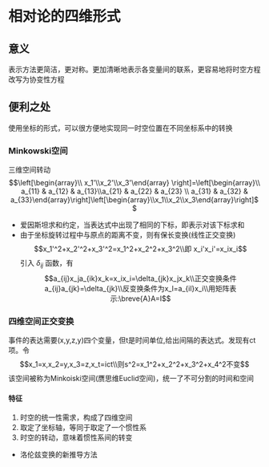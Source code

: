 # 相对论的四维形式
## 意义
表示方法更简洁，更对称。更加清晰地表示各变量间的联系，更容易地将时空方程改写为协变性方程
## 便利之处
使用坐标的形式，可以很方便地实现同一时空位置在不同坐标系中的转换
### Minkowski空间
三维空间转动
$$\left[\begin{array}\\ x_1'\\x_2'\\x_3'\end{array} \right]=\left[\begin{array}\\ a_{11} & a_{12} & a_{13}\\a_{21} & a_{22} & a_{23} \\ a_{31} & a_{32} & a_{33}\end{array}\right]\left[\begin{array}\\x_1\\x_2\\x_3\end{array}\right]$$
* 爱因斯坦求和约定，当表达式中出现了相同的下标，即表示对该下标求和
* 由于坐标旋转过程中与原点的距离不变，则有保长变换(线性正交变换)
$$x_1'^2+x_2'^2+x_3'^2=x_1^2+x_2^2+x_3^2\\即
x_i'x_i'=x_ix_i$$
引入 $\delta_{ij}$ 函数，有
$$a_{ij}x_ja_{ik}x_k=x_ix_i=\delta_{jk}x_jx_k\\正交变换条件a_{ij}a_{jk}=\delta_{jk}\\反变换条件为x_l=a_{il}x_i\\用矩阵表示:\breve{A}A=I$$
### 四维空间正交变换
事件的表达需要(x,y,z,y)四个变量，但t是时间单位,给出间隔的表达式。发现有ct项。令
$$x_1=x,x_2=y,x_3=z,x_t=ict\\则s^2=x_1^2+x_2^2+x_3^2+x_4^2不变$$
该空间被称为Minkoiski空间(赝思维Euclid空间)，统一了不可分割的时间和空间
#### 特征
1. 时空的统一性需求，构成了四维空间
2. 取定了坐标轴，等同于取定了一个惯性系
3. 时空的转动，意味着惯性系间的转变

* 洛伦兹变换的新推导方法
